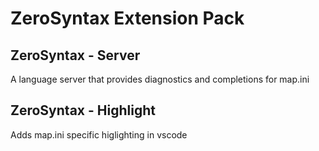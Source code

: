 # ZeroSyntax Extension Pack

## ZeroSyntax - Server
A language server that provides diagnostics and completions for map.ini

## ZeroSyntax - Highlight
Adds map.ini specific higlighting in vscode